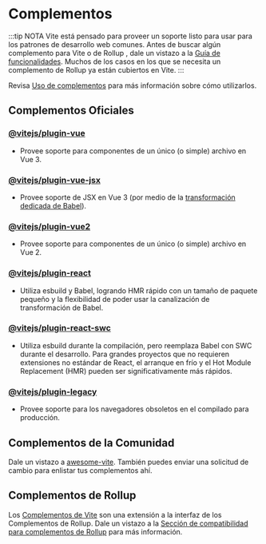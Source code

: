 # Complementos

:::tip NOTA
Vite está pensado para proveer un soporte listo para usar para los patrones de desarrollo web comunes. Antes de buscar algún complemento para Vite o de Rollup , dale un vistazo a la [Guía de funcionalidades](../guide/features.md). Muchos de los casos en los que se necesita un complemento de Rollup ya están cubiertos en Vite.
:::

Revisa [Uso de complementos](../guide/using-plugins.md) para más información sobre cómo utilizarlos.

## Complementos Oficiales

### [@vitejs/plugin-vue](https://github.com/vitejs/vite-plugin-vue/tree/main/packages/plugin-vue)

- Provee soporte para componentes de un único (o simple) archivo en Vue 3.

### [@vitejs/plugin-vue-jsx](https://github.com/vitejs/vite-plugin-vue/tree/main/packages/plugin-vue-jsx)

- Provee soporte de JSX en Vue 3 (por medio de la [transformación dedicada de Babel](https://github.com/vuejs/jsx-next)).

### [@vitejs/plugin-vue2](https://github.com/vitejs/vite-plugin-vue2)

- Provee soporte para componentes de un único (o simple) archivo en Vue 2.

### [@vitejs/plugin-react](https://github.com/vitejs/vite-plugin-react/tree/main/packages/plugin-react)

- Utiliza esbuild y Babel, logrando HMR rápido con un tamaño de paquete pequeño y la flexibilidad de poder usar la canalización de transformación de Babel.

### [@vitejs/plugin-react-swc](https://github.com/vitejs/vite-plugin-react-swc)

- Utiliza esbuild durante la compilación, pero reemplaza Babel con SWC durante el desarrollo. Para grandes proyectos que no requieren extensiones no estándar de React, el arranque en frío y el Hot Module Replacement (HMR) pueden ser significativamente más rápidos.

### [@vitejs/plugin-legacy](https://github.com/vitejs/vite/tree/main/packages/plugin-legacy)

- Provee soporte para los navegadores obsoletos en el compilado para producción.

## Complementos de la Comunidad

Dale un vistazo a [awesome-vite](https://github.com/vitejs/awesome-vite#plugins). También puedes enviar una solicitud de cambio para enlistar tus complementos ahí.

## Complementos de Rollup

Los [Complementos de Vite](../guide/api-plugin) son una extensión a la interfaz de los Complementos de Rollup. Dale un vistazo a la [Sección de compatibilidad para complementos de Rollup](../guide/api-plugin#compatibilidad-de-complementos-rollup) para más información.
